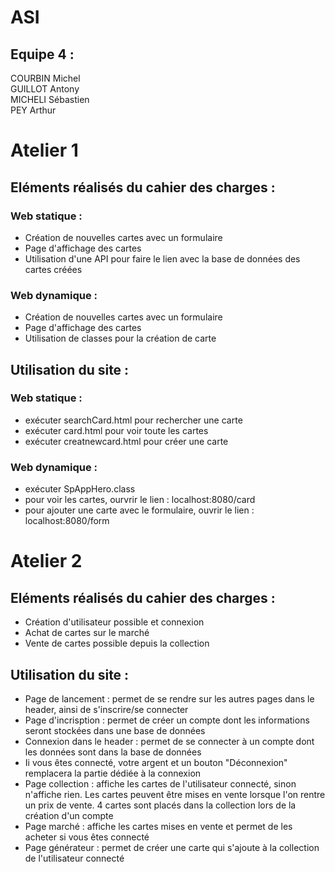 # ASI

## Equipe 4 :
COURBIN Michel\
GUILLOT Antony\
MICHELI Sébastien\
PEY Arthur

# Atelier 1

## Eléments réalisés du cahier des charges :
### Web statique :
- Création de nouvelles cartes avec un formulaire 
- Page d'affichage des cartes
- Utilisation d'une API pour faire le lien avec la base de données des cartes créées

### Web dynamique :
- Création de nouvelles cartes avec un formulaire 
- Page d'affichage des cartes
- Utilisation de classes pour la création de carte

## Utilisation du site :
### Web statique : 
- exécuter searchCard.html pour rechercher une carte
- exécuter card.html pour voir toute les cartes
- exécuter creatnewcard.html pour créer une carte

### Web dynamique : 
- exécuter SpAppHero.class
- pour voir les cartes, ourvrir le lien : localhost:8080/card 
- pour ajouter une carte avec le formulaire, ouvrir le lien : localhost:8080/form


# Atelier 2

## Eléments réalisés du cahier des charges :
- Création d'utilisateur possible et connexion
- Achat de cartes sur le marché
- Vente de cartes possible depuis la collection


## Utilisation du site :
- Page de lancement : permet de se rendre sur les autres pages dans le header, ainsi de s'inscrire/se connecter
- Page d'incrisption : permet de créer un compte dont les informations seront stockées dans une base de données
- Connexion dans le header : permet de se connecter à un compte dont les données sont dans la base de données
- Ii vous êtes connecté, votre argent et un bouton "Déconnexion" remplacera la partie dédiée à la connexion
- Page collection : affiche les cartes de l'utilisateur connecté, sinon n'affiche rien. Les cartes peuvent être mises en vente lorsque l'on rentre un prix de vente. 4 cartes sont placés dans la collection lors de la création d'un compte
- Page marché : affiche les cartes mises en vente et permet de les acheter si vous êtes connecté
- Page générateur : permet de créer une carte qui s'ajoute à la collection de l'utilisateur connecté

